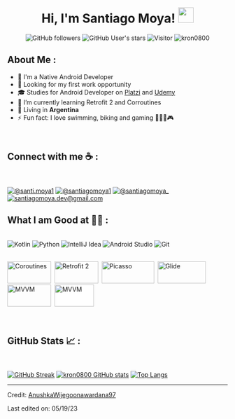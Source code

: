 
<h1 align="center"> Hi, I'm Santiago Moya! <img src="https://media.giphy.com/media/hvRJCLFzcasrR4ia7z/giphy.gif" width="35"> </h1>

<center>

![GitHub followers](https://img.shields.io/github/followers/kron0800?style=social) 
  ![GitHub User's stars](https://img.shields.io/github/stars/kron0800?style=social) 
  ![Visitor](https://visitor-badge.laobi.icu/badge?page_id=kron0800.repoName) 
  <img src="https://komarev.com/ghpvc/?username=kron0800" alt="kron0800" />
</center>

## About Me :
- 📲 I'm a Native Android Developer
- 💼 Looking for my first work opportunity
- 🎓 Studies for Android Developer on [Platzi](https://www.londonmet.ac.uk/) and [Udemy](https://www.udemy.com)
- 🌱 I’m currently learning Retrofit 2 and Corroutines
- 🏡 Living in **Argentina**
- ⚡  Fun fact: I love swimming, biking and gaming 🏊🏼🚴🎮
<br>

## Connect with me ☕ :

<br>

[![@santi.moya1](https://img.icons8.com/fluency/48/000000/instagram-new.png "@santi.moya1")](https://www.instagram.com/santi.moya1/) 
[![@santiagomoya1](https://img.icons8.com/fluency/48/000000/linkedin.png "@santiagomoya1")](https://www.linkedin.com/in/santiagomoya1/) [![@santiagomoya_](https://img.icons8.com/fluency/48/000000/twitter-squared.png "@santiagomoya_")](https://twitter.com/santiagomoya_) [![santiagomoya.dev@gmail.com](https://img.icons8.com/fluency/48/000000/apple-mail.png "santiagomoya.dev@gmail.com")](santiagomoya.dev@gmail.com)
<br>

## What I am Good at 🧑‍💻 :

<br>
<img alt="Kotlin" src="https://img.icons8.com/?size=48&id=ZoxjA0jZDdFZ&format=png"/> 
<img alt="Python" src="https://img.icons8.com/?size=48&id=13441&format=png"/> 
<img alt="IntelliJ Idea" src="https://img.icons8.com/?size=48&id=61466&format=png"/> 
<img alt="Android Studio" src="https://img.icons8.com/?size=48&id=04OFrkjznvcd&format=png"/> 
<img alt="Git" src="https://img.icons8.com/?size=50&id=20906&format=png"/>

‎  
<img alt="Coroutines" src="https://repository-images.githubusercontent.com/61722736/08e87280-62dc-11ea-8fed-a8a4a4ea865d" width="100" height="50"/> ‎ 
<img alt="Retrofit 2" src="https://i.imgur.com/EtbpzzZ.png" width="100" height="50"/> ‎ 
<img alt="Picasso" src="https://redwerk.com/wp-content/uploads/2020/07/Picasso_logo.png" width="120" height="50"/> ‎ 
<img alt="Glide" src="https://encrypted-tbn2.gstatic.com/images?q=tbn:ANd9GcQAfjmwiesEzCVtmsniZltg-ZErNVzFil_GvcUrhH918TzhoXLz" width="110" height="50"/> ‎ 
<img alt="MVVM" src="https://www.remoterocketship.com/images/blog/MVVM-icon-for-blog.jpg" width="100" height="50"/> ‎ 
<img alt="MVVM" src="https://images.squarespace-cdn.com/content/v1/5c59aff965a70750db3543b0/e103aab2-c010-4493-ae75-28202876f40f/Room-logo+copy.pdf+%281%29.png" width="90" height="50" style="background-color:white;"/>

<br>

## GitHub Stats 📈 :

<br>

[![GitHub Streak](https://github-readme-streak-stats.herokuapp.com?user=kron0800&theme=algolia&date_format=M%20j%5B%2C%20Y%5D)](https://git.io/streak-stats) [![kron0800 GitHub stats](https://github-readme-stats.vercel.app/api?username=kron0800&theme=algolia)](https://github.com/kron0800/github-readme-stats) [![Top Langs](https://github-readme-stats.vercel.app/api/top-langs/?username=kron0800&theme=algolia)](https://github.com/kron0800/github-readme-stats) 



---

Credit: [AnushkaWijegoonawardana97](https://github.com/AnushkaWijegoonawardana97)

Last edited on: 05/19/23